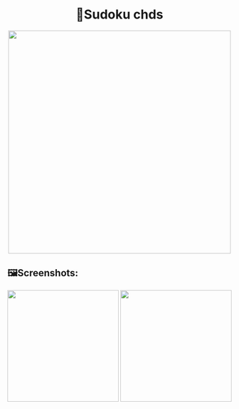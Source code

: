 <h1 align="center">🔢Sudoku chds</h1>
<div align="center">
  <img src="https://github.com/chesdes/sudoku-android-game/blob/pic/sudoku.png" width=500px />
</div>

## 🖼Screenshots:
<div align="center">
  <img src="https://github.com/chesdes/sudoku-android-game/blob/pic/1.png" width=250px />
  <img src="https://github.com/chesdes/sudoku-android-game/blob/pic/2.png" width=250px />
</div>
